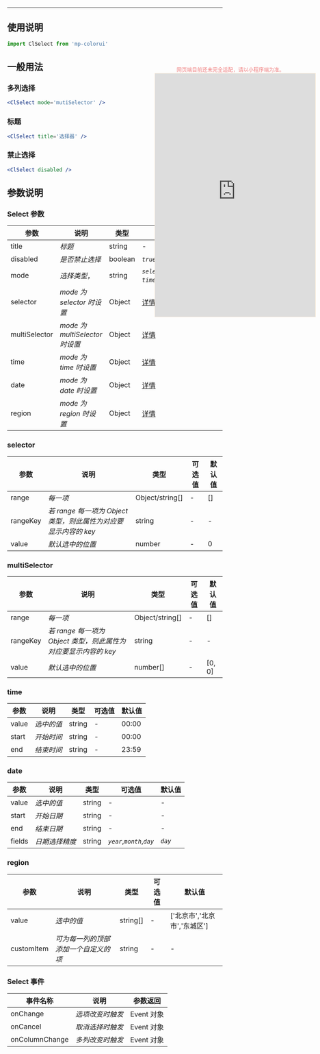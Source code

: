 ****

## 使用说明

```jsx
import ClSelect from 'mp-colorui'
```



## 一般用法

### 多列选择

```jsx
<ClSelect mode='mutiSelector' />
```

### 标题

```jsx
<ClSelect title='选择器' />
```

### 禁止选择

```jsx
<ClSelect disabled />
```



## 参数说明

### Select 参数

| 参数          | 说明                           | 类型    | 可选值                                                       | 默认值       |
| ------------- | ------------------------------ | ------- | ------------------------------------------------------------ | ------------ |
| title         | *标题*                         | string  | -                                                            | -            |
| disabled      | *是否禁止选择*                 | boolean | *`true`*,*`false`*                                           | *`false`*    |
| mode          | *选择类型*，                   | string  | *`selector`*,*`multiSelector`*,<br />*`time`*,*`date`*,*`region`* | *`selector`* |
| selector      | *mode 为 selector 时设置*      | Object  | [详情](/form/select?id=selector)                             | {}           |
| multiSelector | *mode 为 multiSelector 时设置* | Object  | [详情](/form/select?id=multiSelector)                        | {}           |
| time          | *mode 为 time 时设置*          | Object  | [详情](/form/select?id=time)                                 | {}           |
| date          | *mode 为 date 时设置*          | Object  | [详情](/form/select?id=date)                                 | {}           |
| region        | *mode 为 region 时设置*        | Object  | [详情](/form/select?id=region)                               | {}           |



### selector

| 参数     | 说明                                                         | 类型            | 可选值 | 默认值 |
| -------- | ------------------------------------------------------------ | --------------- | ------ | ------ |
| range    | *每一项*                                                     | Object/string[] | -      | []     |
| rangeKey | *若 range 每一项为 Object 类型，则此属性为对应要显示内容的 key* | string          | -      | -      |
| value    | *默认选中的位置*                                             | number          | -      | 0      |



### multiSelector

| 参数     | 说明                                                         | 类型            | 可选值 | 默认值 |
| -------- | ------------------------------------------------------------ | --------------- | ------ | ------ |
| range    | *每一项*                                                     | Object/string[] | -      | []     |
| rangeKey | *若 range 每一项为 Object 类型，则此属性为对应要显示内容的 key* | string          | -      | -      |
| value    | *默认选中的位置*                                             | number[]        | -      | [0, 0] |



### time

| 参数  | 说明       | 类型   | 可选值 | 默认值 |
| ----- | ---------- | ------ | ------ | ------ |
| value | *选中的值* | string | -      | 00:00  |
| start | *开始时间* | string | -      | 00:00  |
| end   | *结束时间* | string | -      | 23:59  |



### date

| 参数   | 说明           | 类型   | 可选值                     | 默认值  |
| ------ | -------------- | ------ | -------------------------- | ------- |
| value  | *选中的值*     | string | -                          | -       |
| start  | *开始日期*     | string | -                          | -       |
| end    | *结束日期*     | string | -                          | -       |
| fields | *日期选择精度* | string | *`year`*,*`month`*,*`day`* | *`day`* |



### region

| 参数       | 说明                                 | 类型     | 可选值 | 默认值                       |
| ---------- | ------------------------------------ | -------- | ------ | ---------------------------- |
| value      | *选中的值*                           | string[] | -      | ['北京市','北京市','东城区'] |
| customItem | *可为每一列的顶部添加一个自定义的项* | string   | -      | -                            |



### Select 事件

| 事件名称       | 说明             | 参数返回   |
| -------------- | ---------------- | ---------- |
| onChange       | *选项改变时触发* | Event 对象 |
| onCancel       | *取消选择时触发* | Event 对象 |
| onColumnChange | *多列改变时触发* | Event 对象 |


<div style="position: fixed; right:10px; top: 5%">
<div style="width: 355px; display: flex; flex-wrap: wrap; justify-content: center; align-items: center; font-size: 12px; color: lightcoral">网页端目前还未完全适配，请以小程序端为准。</div>
<iframe style="border: 1px solid antiquewhite" src="https://yinliangdream.github.io/mp-colorui-h5-demo/#/pages/components/select/index" height="568" width="375"></iframe>
</div>
